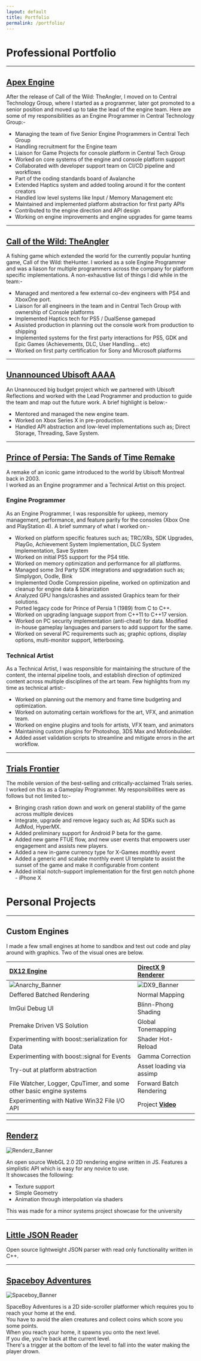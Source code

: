 ```yaml
---
layout: default
title: Portfolio
permalink: /portfolio/
---
```


# Professional Portfolio
---
## [Apex Engine]

After the release of Call of the Wild: TheAngler, I moved on to Central Technology Group, where I started as a programmer, later got promoted to a senior position and moved up to take the lead of the engine team.
Here are some of my responsibilities as an Engine Programmer in Central Technology Group:-

- Managing the team of five Senior Engine Programmers in Central Tech Group
- Handling recruitment for the Engine team
- Liaison for Game Projects for console platform in Central Tech Group
- Worked on core systems of the engine and console platform support
- Collaborated with developer support team on CI/CD pipeline and workflows
- Part of the coding standards board of Avalanche
- Extended Haptics system and added tooling around it for the content creators
- Handled low level systems like Input / Memory Management etc
- Maintained and implemented platform abstraction for first party APIs
- Contributed to the engine direction and API design
- Working on engine improvements and engine upgrades for game teams

---
## [Call of the Wild: TheAngler]

A fishing game which extended the world for the currently popular hunting game, Call of the Wild: theHunter.
I worked as a sole Engine Programmer and was a liason for multiple programmers across the company for platform specific implementations. A non-exhaustive list of things I did while in the team:-
- Managed and mentored a few external co-dev engineers with PS4 and XboxOne port.
- Liaison for all engineers in the team and in Central Tech Group with ownership of Console platforms
- Implemented Haptics tech for PS5 / DualSense gamepad
- Assisted production in planning out the console work from production to shipping
- Implemented systems for the first party interactions for PS5, GDK and Epic Games (Achievements, DLC, User Handling… etc)
- Worked on first party certification for Sony and Microsoft platforms


---
## [Unannounced Ubisoft AAAA]

An Unannouced big budget project which we partnered with Ubisoft Reflections and worked with the Lead Programmer and production to guide the team and map out the future work. A brief highlight is below:-
- Mentored and managed the new engine team.
- Worked on Xbox Series X in pre-production.
- Handled API abstraction and low-level implementations such as; Direct Storage, Threading, Save System.

---
## [Prince of Persia: The Sands of Time Remake]

A remake of an iconic game introduced to the world by Ubisoft Montreal back in 2003.  
I worked as an Engine programmer and a Technical Artist on this project.  

### Engine Programmer
As an Engine Programmer, I was responsible for upkeep, memory management, performance, and feature parity for the consoles (Xbox One and PlayStation 4).
A brief summary of what I worked on:-
- Worked on platform specific features such as; TRC/XRs, SDK Upgrades, PlayGo, Achievement System Implementation, DLC System Implementation, Save System
- Worked on initial PS5 support for the PS4 title.
- Worked on memory optimization and performance for all platforms.
- Managed some 3rd Party SDK integrations and upgradation such as; Simplygon, Oodle, Bink
- Implemented Oodle Compression pipeline, worked on optimization and cleanup for engine data & binarization
- Analyzed GPU hangs/crashes and assisted Graphics team for their solutions.
- Ported legacy code for Prince of Persia 1 (1989) from C to C++.
- Worked on upgrading language support from C++11 to C++17 version.
- Worked on PC security implementation (anti-cheat) for data. Modified in-house gameplay languages and parsers to add support for the same.
- Worked on several PC requirements such as; graphic options, display options, multi-monitor support, letterboxing.



### Technical Artist
As a Technical Artist, I was responsible for maintaining the structure of the content, the internal pipeline tools, and establish direction of optimized content across multiple disciplines of the art team.
Few highlights from my time as technical artist:-
- Worked on planning out the memory and frame time budgeting and optimization.
- Worked on automating certain workflows for the art, VFX, and animation team.
- Worked on engine plugins and tools for artists, VFX team, and animators
- Maintaining custom plugins for Photoshop, 3DS Max and Motionbuilder.
- Added asset validation scripts to streamline and mitigate errors in the art workflow.

---
## [Trials Frontier]

The mobile version of the best-selling and critically-acclaimed Trials series.  
I worked on this as a Gameplay Programmer. My responsibilities were as follows but not limited to:-
- Bringing crash ration down and work on general stability of the game across multiple devices
- Integrate, upgrade and remove legacy such as; Ad SDKs such as AdMod, HyperMX.
- Added preliminary support for Android P beta for the game.
- Added new game FTUE flow, and new user events that empowers user engagement and assists new players.
- Added a new in-game currency type for X-Games monthly event
- Added a generic and scalabe monthly event UI template to assist the sunset of the game and make it configurable from content
- Added initial notch-support implementation for the first gen notch phone - iPhone X

# Personal Projects
---
## Custom Engines

I made a few small engines at home to sandbox and test out code and play around with graphics. Two of the visual ones are below.

| [DX12 Engine]                                                           | [DirectX 9 Renderer]                                        |
|:----------------------------------------------------------------------- |:----------------------------------------------------------- |
| ![Anarchy_Banner](../resources/project_images/CurrentAnarchyStatus.png) | ![DX9_Banner](../resources/project_images/DX9_Renderer.png) |
| Deffered Batched Rendering                                              | Normal Mapping                                              |
| ImGui Debug UI                                                          | Blinn-Phong Shading                                         |
| Premake Driven VS Solution                                              | Global Tonemapping                                          |
| Experimenting with boost::serialization for Data                        | Shader Hot-Reload                                           |
| Experimenting with boost::signal for Events                             | Gamma Correction                                            |
| Try-out at platform abstraction                                         | Asset loading via assimp                                    |
| File Watcher, Logger, CpuTimer, and some other basic engine systems     | Forward Batch Rendering                                     |
| Experimenting with Native Win32 File I/O API                            | Project [**Video**]                                         |


---
## [Renderz]
![Renderz_Banner](../resources/project_images/Renderz.png)

An open source WebGL 2.0 2D rendering engine written in JS. Features a simplistic API which is easy for any novice to use.  
It showcases the following:
- Texture support
- Simple Geometry
- Animation through interpolation via shaders  

This was made for a minor systems project showcase for the university

---
## [Little JSON Reader]
Open source lightweight JSON parser with read only functionality written in C++.

---
## [Spaceboy Adventures]
![Spaceboy_Banner](../resources/project_images/spaceboy.png)

SpaceBoy Adventures is a 2D side-scroller platformer which requires you to reach your home at the end.  
You have to avoid the alien creatures and collect coins which score you some points.  
When you reach your home, it spawns you onto the next level.  
If you die, you're back at the current level.  
There's a trigger at the bottom of the level to fall into the water making the player drown.


[Call of the Wild: TheAngler]: https://cotwtheangler.com/
[Prince of Persia: The Sands of Time Remake]: https://www.ubisoft.com/en-us/game/prince-of-persia/sands-of-time-remake
[Trials Frontier]: https://trials.fandom.com/wiki/Trials_Frontier
[DX12 Engine]: https://github.com/codenameone-akshat/anarchyengine/
[DirectX 9 Renderer]: https://github.com/codenameone-akshat/D3D9_Renderer/
[Renderz]: https://github.com/codenameone-akshat/Renderz/
[Little JSON Reader]: https://github.com/codenameone-akshat/LittleJsonReader/
[Spaceboy Adventures]: https://github.com/codenameone-akshat/SpaceBoy-Adventures/
[**Video**]: https://drive.google.com/file/d/1JGaVfsEu-H6cXR4YkuKRZfWWDbGawHqu/view?usp=sharing
[Apex Engine]: https://avalanchestudios.com/technology
[Unannounced Ubisoft AAAA]: ../notfound/

